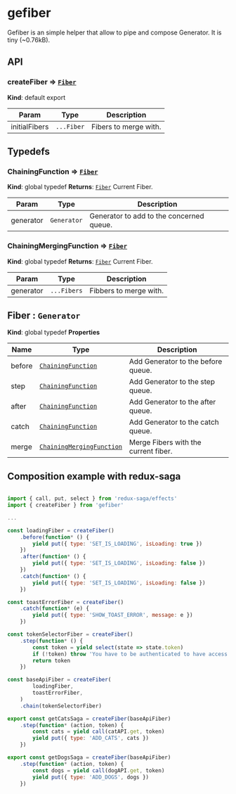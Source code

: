 
# gefiber

Gefiber is an simple helper that allow to pipe and compose Generator.
It is tiny (~0.76kB).

## API

### createFiber ⇒ [<code>Fiber</code>](#Fiber)
**Kind**: default export

| Param | Type | Description |
| --- | --- | --- |
| initialFibers | <code>...Fiber</code> | Fibers to merge with. |
## Typedefs

<a name="ChainingFunction"></a>

### ChainingFunction ⇒ [<code>Fiber</code>](#Fiber)
**Kind**: global typedef
**Returns**: [<code>Fiber</code>](#Fiber) Current Fiber.

| Param | Type | Description |
| --- | --- | --- |
| generator | <code>Generator</code> | Generator to add to the concerned queue. |

<a name="ChainingMergingFunction"></a>

### ChainingMergingFunction ⇒ [<code>Fiber</code>](#Fiber)
**Kind**: global typedef
**Returns**: [<code>Fiber</code>](#Fiber) Current Fiber.

| Param | Type | Description |
| --- | --- | --- |
| generator | <code>...Fibers</code> | Fibbers  to merge with. |

<a name="Fiber"></a>

## Fiber : <code>Generator</code>
**Kind**: global typedef
**Properties**

| Name | Type | Description |
| --- | --- | --- |
| before | [<code>ChainingFunction</code>](#ChainingFunction) | Add Generator to the before queue. |
| step | [<code>ChainingFunction</code>](#ChainingFunction) | Add Generator to the step queue. |
| after | [<code>ChainingFunction</code>](#ChainingFunction) | Add Generator to the after queue. |
| catch | [<code>ChainingFunction</code>](#ChainingFunction) | Add Generator to the catch queue. |
| merge | [<code>ChainingMergingFunction</code>](#ChainingMergingFunction) | Merge Fibers with the current fiber. |

## Composition example with redux-saga

```js

import { call, put, select } from 'redux-saga/effects'
import { createFiber } from 'gefiber'

...

const loadingFiber = createFiber()
	.before(function* () {
		yield put({ type: 'SET_IS_LOADING', isLoading: true })
	})
	.after(function* () {
		yield put({ type: 'SET_IS_LOADING', isLoading: false })
	})
	.catch(function* () {
		yield put({ type: 'SET_IS_LOADING', isLoading: false })
	})

const toastErrorFiber = createFiber()
	.catch(function* (e) {
		yield put({ type: 'SHOW_TOAST_ERROR', message: e })
	})

const tokenSelectorFiber = createFiber()
	.step(function* () {
		const token = yield select(state => state.token)
		if (!token) throw 'You have to be authenticated to have access to this feature'
		return token
	})

const baseApiFiber = createFiber(
		loadingFiber,
		toastErrorFiber,
	)
	.chain(tokenSelectorFiber)

export const getCatsSaga = createFiber(baseApiFiber)
	.step(function* (action, token) {
		const cats = yield call(catAPI.get, token)
		yield put({ type: 'ADD_CATS', cats })
	})

export const getDogsSaga = createFiber(baseApiFiber)
	.step(function* (action, token) {
		const dogs = yield call(dogAPI.get, token)
		yield put({ type: 'ADD_DOGS', dogs })
	})

```